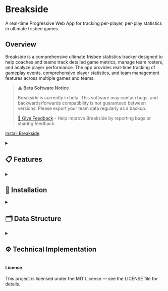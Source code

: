 # Breakside

A real-time Progressive Web App for tracking per-player, per-play statistics in ultimate frisbee games.

## Overview

Breakside is a comprehensive ultimate frisbee statistics tracker designed to help coaches and teams track detailed game metrics, manage team rosters, and analyze player performance. The app provides real-time tracking of gameplay events, comprehensive player statistics, and team management features across multiple games and teams.

> **⚠️ Beta Software Notice**
> 
> Breakside is currently in beta. This software may contain bugs, and backwards/forwards compatibility is not guaranteed between versions. Please export your team data regularly as a backup.
> 
> [💬 Give Feedback](https://github.com/davedotluebke/ultistats/issues/new?labels=beta_feedback&title=Beta+Feedback%3A+&body=Please+describe+your+experience+or+issue+below%3A%0A%0A---%0A%0A**Device/Browser:**%0A**App+Version:**%0A**Steps+to+reproduce:**) - Help improve Breakside by reporting bugs or sharing feedback.

[Install Breakside](#installation)

<details>
<summary><h2>📋 Features</h2></summary>

### Team Management
- **Multi-team support** - Create and manage multiple teams with different rosters
- **Roster management** - Add, remove, and edit player information including nicknames
- **Team data export/import** - Download team data as JSON files for backup or sharing
- **Team switching** - Easily switch between different teams during use

### Game Tracking Modes
- **Simple Mode** - Streamlined interface for basic scoring and key play tracking
- **Detailed Play-by-Play** - Comprehensive event logging for complete game analysis
- **Key Play Dialog** - Record specific important events without switching modes

### Real-Time Statistics
- **Player Performance Metrics** - Track goals, assists, turnovers, completed passes, and defensive plays
- **Playing Time Tracking** - Monitor exact time on field for each player
- **Point-by-Point Analysis** - See which players were active in each point
- **Game vs. Season Stats** - Toggle between current game and cumulative statistics

### Advanced Game Features
- **Line Management** - Select active players for each point, or sub in entire lines
- **Next-line Selection** - Select line for the next point during the current point
- **Score Attribution** - Attribute goals and assists to specific players
- **Point Timer** - Automatic timing of points with visual indicators
- **Undo Capability** - Correct mistakes with real-time undo functionality
- **Event Logging** - Detailed logging of all throws, turnovers, defensive plays, and violations

### Data & Export
- **JSON Export** - Export complete game data for analysis
- **Local Storage** - Automatic saving of all team and game data
- **Resume Games** - Pick up where you left off with in-progress games
- **Game History** - View and manage past games for each team

### User Interface
- **Responsive Design** - Optimized for both mobile and desktop use
- **Touch-Optimized** - Large buttons and gestures designed for sideline use
- **Offline Capability** - Full functionality without internet connection
- **Dark Theme** - Easy-to-read interface in various lighting conditions

</details>

<details>
<summary><h2>📱 Installation</h2></summary>

Breakside is a Progressive Web App (PWA) hosted at [https://luebke.us/ultistats](https://luebke.us/ultistats).

### Installing on Mobile Devices

**For iOS (iPhone/iPad):**
1. Open Safari and navigate to [https://luebke.us/ultistats](https://luebke.us/ultistats)
2. Tap the Share button (square with arrow pointing up)
3. Scroll down and tap "Add to Home Screen"
4. Tap "Add" to install the app on your home screen

**For Android:**
1. Open Chrome and navigate to [https://luebke.us/ultistats](https://luebke.us/ultistats)
2. Tap the three-dot menu (⋮) in the top-right corner
3. Tap "Add to Home screen" or "Install app"
4. Tap "Install" to add the app to your device

### Installing on Desktop

**For Chrome/Edge:**
1. Navigate to [https://luebke.us/ultistats](https://luebke.us/ultistats)
2. Click the install icon in the address bar (or menu → Install Breakside)
3. Click "Install" when prompted

**For Safari:**
1. Navigate to [https://luebke.us/ultistats](https://luebke.us/ultistats)
2. Go to File → Add to Desktop (or use Develop menu → Add to Dock)

Once installed, the app will work offline and provide a native app-like experience across all platforms.

</details>

<details>
<summary><h2>🗂️ Data Structure</h2></summary>

The app uses a hierarchical data model to track comprehensive game statistics:

### Teams
- Team name and roster management
- Collection of all games played
- Aggregate player statistics across all games
- Team-specific settings and configurations

### Games
- Team vs. opponent matchup with score tracking
- Starting position (offense/defense)
- Collection of individual points played
- Game start/end timestamps

### Points
- Active players selected for the point
- Starting position (offense/defense)
- Point winner (team/opponent)
- Collection of possessions within the point
- Point duration timestamps

### Possessions
- Offensive or defensive status
- Collection of all events during the possession
- Possession duration tracking
- Automatic possession switching on turnovers

### Events
- **Throw Events** - Completed passes with flags for hucks, hammers, dumps, break marks, layouts, and scores
- **Turnover Events** - Incomplete throws, drops, stalls, and throwaways
- **Defense Events** - Blocks, interceptions, defensive plays, and Callahans
- **Violation Events** - Travels, picks, and other rule violations
- Player references (thrower, receiver, defender)
- Precise timestamps for all events

</details>

<details>
<summary><h2>⚙️ Technical Implementation</h2></summary>

### Architecture
- **Progressive Web App (PWA)** - Modern web app with native app features
- **Vanilla JavaScript** - No external frameworks for optimal performance and reliability
- **Service Worker** - Offline functionality and caching for uninterrupted use
- **Local Storage** - Persistent data storage without requiring server infrastructure

### Performance Features
- **Network-First Strategy** - Optimized loading with fallback to cached content
- **Automatic Versioning** - Built-in version tracking and updates
- **Responsive CSS** - Mobile-first design with touch-optimized interactions
- **Efficient Data Structures** - Optimized for real-time updates and statistics calculation

### Browser Support
- **Full Support** - Chrome, Safari, Firefox, Edge on desktop and mobile
- **PWA Features** - Home screen installation, offline mode, and app-like experience
- **Touch Gestures** - Swipe navigation and touch-optimized controls for mobile use

### Data Persistence
- **Automatic Saving** - All changes saved immediately to local storage
- **No Setup Required** - Works immediately without configuration or accounts
- **Data Portability** - Complete JSON export/import for data backup and sharing

</details>

#### License
This project is licensed under the MIT License — see the LICENSE file for details.